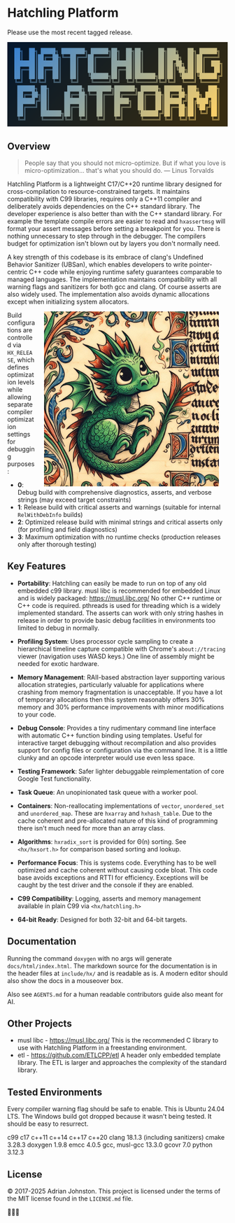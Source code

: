 # Hatchling Platform

Please use the most recent tagged release.

<img src="hatchling_logo.png" alt="logo">

## Overview

> People say that you should not micro-optimize. But if what you love is
> micro-optimization... that's what you should do. — Linus Torvalds

Hatchling Platform is a lightweight C17/C++20 runtime library designed for
cross-compilation to resource-constrained targets. It maintains compatibility
with C99 libraries, requires only a C++11 compiler and deliberately avoids
dependencies on the C++ standard library. The developer experience is also
better than with the C++ standard library. For example the template compile
errors are easier to read and `hxassertmsg` will format your assert messages
before setting a breakpoint for you. There is nothing unnecessary to step
through in the debugger. The compilers budget for optimization isn't blown out
by layers you don't normally need.

A key strength of this codebase is its embrace of clang's Undefined Behavior
Sanitizer (UBSan), which enables developers to write pointer-centric C++ code
while enjoying runtime safety guarantees comparable to managed languages. The
implementation maintains compatibility with all warning flags and sanitizers for
both gcc and clang. Of course asserts are also widely used. The implementation
also avoids dynamic allocations except when initializing system allocators.

<img src="hatchling_banner.jpg" alt="banner" width="400" height="400"
style="float: right; padding-right: 20px; padding-left: 20px;">

Build configurations are controlled via `HX_RELEASE`, which defines optimization
levels while allowing separate compiler optimization settings for debugging
purposes:

- **0**: Debug build with comprehensive diagnostics, asserts, and verbose
  strings (may exceed target constraints)
- **1**: Release build with critical asserts and warnings (suitable for internal
  `RelWithDebInfo` builds)
- **2**: Optimized release build with minimal strings and critical asserts only
  (for profiling and field diagnostics)
- **3**: Maximum optimization with no runtime checks (production releases only
  after thorough testing)

## Key Features

- **Portability**: Hatchling can easily be made to run on top of any old
  embedded c99 library. musl libc is recommended for embedded Linux and is
  widely packaged: <https://musl.libc.org/> No other C++ runtime or C++ code is
  required. pthreads is used for threading which is a widely implemented
  standard. The asserts can work with only string hashes in release in order to
  provide basic debug facilities in environments too limited to debug in
  normally.

- **Profiling System**: Uses processor cycle sampling to create a hierarchical
  timeline capture compatible with Chrome's `about://tracing` viewer (navigation
  uses WASD keys.) One line of assembly might be needed for exotic hardware.

- **Memory Management**: RAII-based abstraction layer supporting various
  allocation strategies, particularly valuable for applications where crashing
  from memory fragmentation is unacceptable. If you have a lot of temporary
  allocations then this system reasonably offers 30% memory and 30% performance
  improvements with minor modifications to your code.

- **Debug Console**: Provides a tiny rudimentary command line interface with
  automatic C++ function binding using templates. Useful for interactive target
  debugging without recompilation and also provides support for config files or
  configuration via the command line. It is a little clunky and an opcode
  interpreter would use even less space.

- **Testing Framework**: Safer lighter debuggable reimplementation of core
  Google Test functionality.

- **Task Queue**: An unopinionated task queue with a worker pool.

- **Containers**: Non-reallocating implementations of `vector`, `unordered_set`
  and `unordered_map`. These are `hxarray` and `hxhash_table`. Due to the cache
  coherent and pre-allocated nature of this kind of programming there isn't much
  need for more than an array class.

- **Algorithms**: `hxradix_sort` is provided for Θ(n) sorting. See `<hx/hxsort.h>`
  for comparison based sorting and lookup.

- **Performance Focus**: This is systems code. Everything has to be well
  optimized and cache coherent without causing code bloat. This code base avoids
  exceptions and RTTI for efficiency. Exceptions will be caught by the test
  driver and the console if they are enabled.

- **C99 Compatibility**: Logging, asserts and memory management available in
  plain C99 via `<hx/hatchling.h>`

- **64-bit Ready**: Designed for both 32-bit and 64-bit targets.

## Documentation

Running the command `doxygen` with no args will generate `docs/html/index.html`.
The markdown source for the documentation is in the header files at
`include/hx/` and is readable as is. A modern editor should also show the docs
in a mouseover box.

Also see `AGENTS.md` for a human readable contributors guide also meant for AI.

## Other Projects

- musl libc - https://musl.libc.org/ This is the recommended C library to use with
Hatchling Platform in a freestanding environment.
- etl - https://github.com/ETLCPP/etl A header only embedded template library.
The ETL is larger and approaches the complexity of the standard library.

## Tested Environments

Every compiler warning flag should be safe to enable. This is Ubuntu 24.04 LTS.
The Windows build got dropped because it wasn't being tested. It should be easy
to resurrect.

c99 c17 c++11 c++14 c++17 c++20
clang 18.1.3 (including sanitizers)
cmake 3.28.3
doxygen 1.9.8
emcc 4.0.5
gcc, musl-gcc 13.3.0
gcovr 7.0
python 3.12.3

## License

© 2017-2025 Adrian Johnston. This project is licensed under the terms of the MIT license found in the `LICENSE.md` file.

🐉🐉🐉
